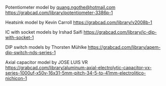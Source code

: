 Potentiometer model by 
quang.ngothe@hotmail.com https://grabcad.com/library/potentiometer-3386p-1

Heatsink model by
Kevin Carroll https://grabcad.com/library/v2008b-1


IC with socket models by
Irshad Saifi https://grabcad.com/library/ic-dip-with-socket-1

DIP switch models by
Thorsten Mühlke https://grabcad.com/library/apem-dip-switch-nds-series-1

Axial capacitor model by
JOSE LUIS VR https://grabcad.com/library/aluminum-axial-electrolytic-capacitor-vx-series-1000uf-x50v-16x31-5mm-pitch-34-5-to-41mm-electrolitico-nichicon-1
